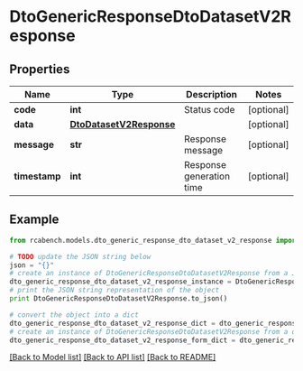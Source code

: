 # DtoGenericResponseDtoDatasetV2Response


## Properties

Name | Type | Description | Notes
------------ | ------------- | ------------- | -------------
**code** | **int** | Status code | [optional] 
**data** | [**DtoDatasetV2Response**](DtoDatasetV2Response.md) |  | [optional] 
**message** | **str** | Response message | [optional] 
**timestamp** | **int** | Response generation time | [optional] 

## Example

```python
from rcabench.models.dto_generic_response_dto_dataset_v2_response import DtoGenericResponseDtoDatasetV2Response

# TODO update the JSON string below
json = "{}"
# create an instance of DtoGenericResponseDtoDatasetV2Response from a JSON string
dto_generic_response_dto_dataset_v2_response_instance = DtoGenericResponseDtoDatasetV2Response.from_json(json)
# print the JSON string representation of the object
print DtoGenericResponseDtoDatasetV2Response.to_json()

# convert the object into a dict
dto_generic_response_dto_dataset_v2_response_dict = dto_generic_response_dto_dataset_v2_response_instance.to_dict()
# create an instance of DtoGenericResponseDtoDatasetV2Response from a dict
dto_generic_response_dto_dataset_v2_response_form_dict = dto_generic_response_dto_dataset_v2_response.from_dict(dto_generic_response_dto_dataset_v2_response_dict)
```
[[Back to Model list]](../README.md#documentation-for-models) [[Back to API list]](../README.md#documentation-for-api-endpoints) [[Back to README]](../README.md)


